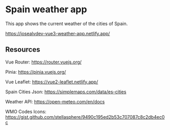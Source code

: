 # Spain weather app

This app shows the current weather of the cities of Spain.

https://josealvdev-vue3-weather-app.netlify.app/

## Resources
Vue Router:
https://router.vuejs.org/

Pinia:
https://pinia.vuejs.org/

Vue Leaflet:
https://vue2-leaflet.netlify.app/

Spain Cities Json:
https://simplemaps.com/data/es-cities

Weather API:
https://open-meteo.com/en/docs

WMO Codes Icons:
https://gist.github.com/stellasphere/9490c195ed2b53c707087c8c2db4ec0c
